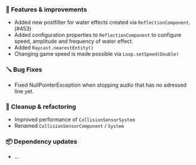 ### 🚀 Features & improvements

- Added new postfilter for water effects created via `ReflectionComponent`. (#453)
- Added configuration properties to `ReflectionComponent` to configure speed, amplitude and frequency of water effect.
- Added `Raycast.nearestEntity()`
- Changing game speed is made possible via `Loop.setSpeed(Double)`

### 🪛 Bug Fixes

- Fixed NullPointerException when stopping audio that has no adressed line yet.

### 🧽 Cleanup & refactoring

- Improved performance of `CollisionSensorSystem`
- Renamed `CollisionSensorComponent` / `System`

### 📦 Dependency updates

- ...